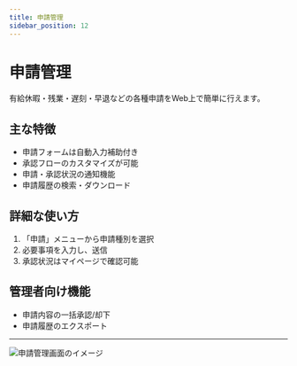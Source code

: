 ```yaml
---
title: 申請管理
sidebar_position: 12
---
```


# 申請管理

有給休暇・残業・遅刻・早退などの各種申請をWeb上で簡単に行えます。

## 主な特徴
- 申請フォームは自動入力補助付き
- 承認フローのカスタマイズが可能
- 申請・承認状況の通知機能
- 申請履歴の検索・ダウンロード

## 詳細な使い方
1. 「申請」メニューから申請種別を選択
2. 必要事項を入力し、送信
3. 承認状況はマイページで確認可能

## 管理者向け機能
- 申請内容の一括承認/却下
- 申請履歴のエクスポート

---

![申請管理画面のイメージ](https://placehold.jp/600x300.png?text=%E7%94%B3%E8%AB%8B%E7%AE%A1%E7%90%86)
